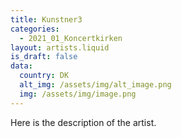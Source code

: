 ```yaml
---
title: Kunstner3
categories:
  - 2021_01_Koncertkirken
layout: artists.liquid
is_draft: false
data:
  country: DK
  alt_img: /assets/img/alt_image.png
  img: /assets/img/image.png
---
```


Here is the description of the artist.
